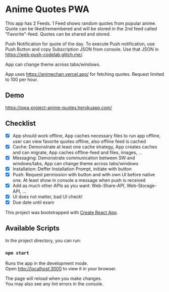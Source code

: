 # Anime Quotes PWA

This app has 2 Feeds. 1 Feed shows random quotes from popular anime. Quote can be liked/remembered and will be stored in the 2nd feed called "Favorite"-feed. Quotes can be shared and stored.

Push Notification for quote of the day. To execute Push notification, use Push Button and copy Subscription JSON from console. Use that JSON in https://web-push-codelab.glitch.me/.

App can change theme across tabs/windows.

App uses https://animechan.vercel.app/ for fetching quotes. Request limited to 100 per hour.

## Demo 
https://pwa-project-anime-quotes.herokuapp.com/ 

## Checklist

- [x] App should work offline, App caches necessary files to run app offline, user can view favorite quotes offline, also offline feed is cached
- [x] Cache: Demonstrate at least one cache strategy, App creates caches and can migrate, App caches offline-feed and files, images, ...
- [x] Messaging: Demonstrate communication between SW and windows/tabs, App can change theme across tabs/windows
- [x] Installation: Deffer Installation Prompt, initiate with button
- [x] Push: Request permission with button and with own UI before native one. At least show in console a message when push is received
- [x] Add as much other APIs as you want: Web-Share-API, Web-Storage-API, ...
- [x] UI does not matter, bad UI check!
- [x] Due date until exam

This project was bootstrapped with [Create React App](https://github.com/facebook/create-react-app).

## Available Scripts

In the project directory, you can run:

### `npm start`

Runs the app in the development mode.\
Open [http://localhost:3000](http://localhost:3000) to view it in your browser.

The page will reload when you make changes.\
You may also see any lint errors in the console.
